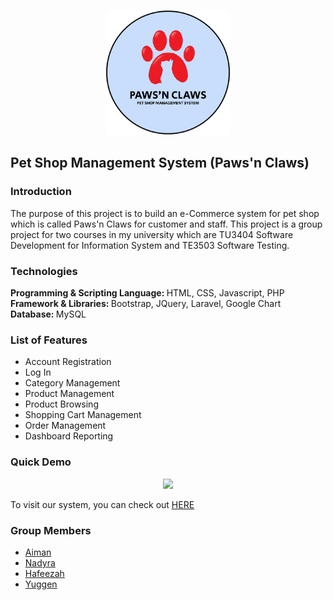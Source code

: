 <p align="center"><a href="#" target="_blank"><img src="logo.png" height="200px" width="200px"></a></p>

## Pet Shop Management System (Paws'n Claws)

### Introduction
The purpose of this project is to build an e-Commerce system for pet shop which is called Paws'n Claws for customer and staff. This project is a group project for two courses in my university which are TU3404 Software Development for Information System and TE3503 Software Testing.

### Technologies
<b>Programming & Scripting Language: </b> HTML, CSS, Javascript, PHP <br>
<b>Framework & Libraries:  </b> Bootstrap, JQuery, Laravel, Google Chart <br>
<b>Database: </b>  MySQL

### List of Features
<ul>
    <li>Account Registration</li>
    <li>Log In</li>
    <li>Category Management</li>
    <li>Product Management</li>
    <li>Product Browsing</li>
    <li>Shopping Cart Management</li>
    <li>Order Management</li>
    <li>Dashboard Reporting</li>
</ul>

### Quick Demo
<div align="center">
  <img src="public/assets/images/demo.gif">
</div>

To visit our system, you can check out <a href="https://epawsnclaws.000webhostapp.com/" target="_blank">HERE</a>
        
### Group Members

<ul>
    <li><a href="https://github.com/aimanabdollah">Aiman</li>
    <li><a href="https://github.com/nadyranaaaaa">Nadyra</li>
    <li><a href="https://github.com/feezahmh">Hafeezah</li>
    <li><a href="https://github.com/Yuggen17">Yuggen</li>  
</ul>





























